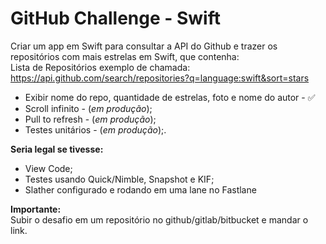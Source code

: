 # GitHub Challenge - Swift

Criar um app em Swift para consultar a API do Github e trazer os repositórios com mais estrelas em Swift, que contenha:  
Lista de Repositórios exemplo de chamada:  
https://api.github.com/search/repositories?q=language:swift&sort=stars

* Exibir nome do repo, quantidade de estrelas, foto e nome do autor - :white_check_mark:  
* Scroll infinito - (*em produção*);  
* Pull to refresh - (*em produção*);  
* Testes unitários - (*em produção*);.  
  
**Seria legal se tivesse:**  
* View Code;  
* Testes usando Quick/Nimble, Snapshot e KIF;   
* Slather configurado e rodando em uma lane no Fastlane  

**Importante:**  
Subir o desafio em um repositório no github/gitlab/bitbucket e mandar o link.
